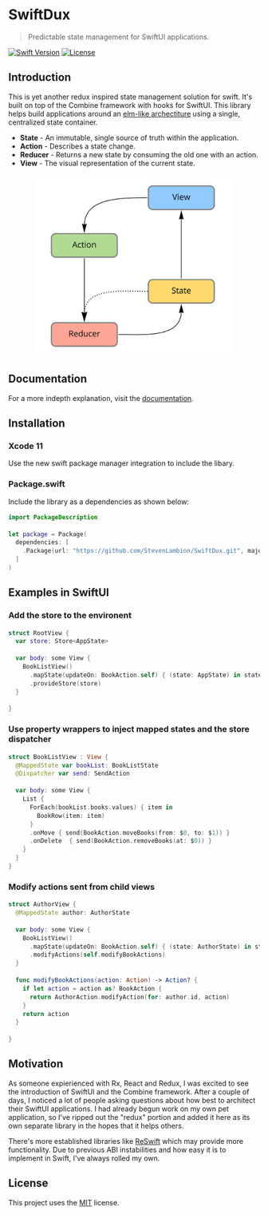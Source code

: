 # SwiftDux

> Predictable state management for SwiftUI applications.

[![Swift Version][swift-image]][swift-url]
[![License][license-image]][license-url]

<!-- [![Build Status][travis-image]][travis-url] -->

## Introduction

This is yet another redux inspired state management solution for swift. It's built on top of the Combine framework with hooks for SwiftUI. This library helps build applications around an [elm-like archectiture](https://guide.elm-lang.org/architecture/) using a single, centralized state container.

- **State** - An immutable, single source of truth within the application.
- **Action** - Describes a state change.
- **Reducer** - Returns a new state by consuming the old one with an action.
- **View** - The visual representation of the current state.

<div style="text-align:center">
  <img src="./Guides/Images/architecture.jpg" width="400"/>
</div>

## Documentation

For a more indepth explanation, visit the [documentation](https://stevenlambion.github.io/SwiftDux/getting-started.html).

## Installation

### Xcode 11

Use the new swift package manager integration to include the libary.

### Package.swift

Include the library as a dependencies as shown below:

```swift
import PackageDescription

let package = Package(
  dependencies: [
    .Package(url: "https://github.com/StevenLambion/SwiftDux.git", majorVersion: 0, minor: 5)
  ]
)
```

## Examples in SwiftUI

### Add the store to the environent

```swift
struct RootView {
  var store: Store<AppState>

  var body: some View {
    BookListView()
      .mapState(updateOn: BookAction.self) { (state: AppState) in state.bookList }
      .provideStore(store)
  }

}
```

### Use property wrappers to inject mapped states and the store dispatcher

```swift
struct BookListView : View {
  @MappedState var bookList: BookListState
  @Dispatcher var send: SendAction

  var body: some View {
    List {
      ForEach(bookList.books.values) { item in
        BookRow(item: item)
      }
      .onMove { send(BookAction.moveBooks(from: $0, to: $1)) }
      .onDelete  { send(BookAction.removeBooks(at: $0)) }
    }
  }
}
```

### Modify actions sent from child views

```swift
struct AuthorView {
  @MappedState author: AuthorState

  var body: some View {
    BookListView()
      .mapState(updateOn: BookAction.self) { (state: AuthorState) in state.bookList }
      .modifyActions(self.modifyBookActions)
  }

  func modifyBookActions(action: Action) -> Action? {
    if let action = action as? BookAction {
      return AuthorAction.modifyAction(for: author.id, action)
    }
    return action
  }

}
```

## Motivation

As someone expierienced with Rx, React and Redux, I was excited to see the introduction of SwiftUI and the Combine framework. After a couple of days, I noticed a lot of people asking questions about how best to architect their SwiftUI applications. I had already begun work on my own pet application, so I've ripped out the "redux" portion and added it here as its own separate library in the hopes that it helps others.

There's more established libraries like [ReSwift](http://reswift.github.io/ReSwift/master/) which may provide more functionality. Due to previous ABI instabilities and how easy it is to implement in Swift, I've always rolled my own.

[swift-image]: https://img.shields.io/badge/swift-5.1-orange.svg
[swift-url]: https://swift.org/
[license-image]: https://img.shields.io/badge/License-MIT-blue.svg
[license-url]: LICENSE
[travis-image]: https://img.shields.io/travis/dbader/node-datadog-metrics/master.svg
[travis-url]: https://travis-ci.org/dbader/node-datadog-metrics
[codebeat-image]: https://codebeat.co/badges/c19b47ea-2f9d-45df-8458-b2d952fe9dad
[codebeat-url]: https://codebeat.co/projects/github-com-vsouza-awesomeios-com

## License

This project uses the [MIT](./LICENSE) license.

